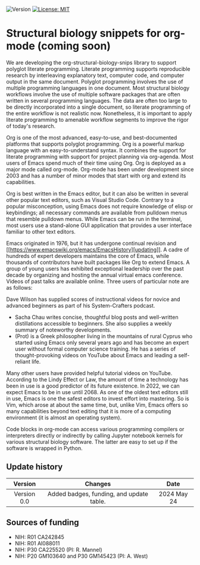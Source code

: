 ![Version](https://img.shields.io/static/v1?label=org-structural-biology-snips&message=0.0&color=brightcolor)
[![License: MIT](https://img.shields.io/badge/License-MIT-blue.svg)](https://opensource.org/licenses/MIT)

# Structural biology snippets for org-mode (coming soon)

We are developing the org-structural-biology-snips library to support polyglot literate programming.
Literate programming supports reproducible research by interleaving explanatory text, computer code, and computer output in the same document.
Polyglot programming involves the use of multiple programming languages in one document.
Most structural biology workflows involve the use of multiple software packages that are often written in several programming languages.
The data are often too large to be directly incorporated into a single document, so literate programming of the entire workflow is not realistic now.
Nonetheless, it is important to apply literate programming to amenable workflow segments to improve the rigor of today's research.

Org is one of the most advanced, easy-to-use, and best-documented platforms that supports polyglot programming.
Org is a powerful markup language with an easy-to-understand syntax.
It combines the support for literate programming with support for project planning via org-agenda.
Most users of Emacs spend much of their time using Org.
Org is deployed as a major mode called org-mode.
Org-mode has been under development since 2003 and has a number of minor modes that start with org and extend its capabilities.

Org is best written in the Emacs editor, but it can also be written in several other popular text editors, such as Visual Studio Code.
Contrary to a popular misconception, using Emacs does not require knowledge of elisp or keybindings; all necessary commands are available from pulldown menus that resemble pulldown menus.
While Emacs can be run in the terminal, most users use a stand-alone GUI application that provides a user interface familiar to other text editors.

Emacs originated in 1976, but it has undergone continual revision and [[https://www.emacswiki.org/emacs/EmacsHistory][updating]].
A cadre of hundreds of expert developers maintains the core of Emacs, while thousands of contributors have built packages like Org to extend Emacs. 
A group of young users has exhibited exceptional leadership over the past decade by organizing and hosting the annual virtual emacs conference.
Videos of past talks are available online.
Three users of particular note are as follows:

  Dave Wilson has supplied scores of instructional videos for novice and advanced beginners as part of his System-Crafters podcast.
  - Sacha Chau writes concise, thoughtful blog posts and well-written distillations accessible to beginners. She also supplies a weekly summary of noteworthy developments.
  - (Prot) is a Greek philosopher living in the mountains of rural Cyprus who started using Emacs only several years ago and has become an expert user without formal computer science training. He has a series of thought-provoking videos on YouTube about Emacs and leading a self-reliant life.
  
Many other users have provided helpful tutorial videos on YouTube.
According to the Lindy Effect or Law, the amount of time a technology has been in use is a good predictor of its future existence.
In 2022, we can expect Emacs to be in use until 2068.
As one of the oldest text editors still in use, Emacs is one the safest editors to invest effort into mastering.
So is Vim, which arose at about the same time, but, unlike Vim, Emacs offers so many capabilities beyond text editing that it is more of a computing environment (it is almost an operating system). 
  
Code blocks in org-mode can access various programming compilers or interpreters directly or indirectly by calling Jupyter notebook kernels for various structural biology software.
The latter are easy to set up if the software is wrapped in Python.

## Update history

|Version      | Changes                                                                                                                                    | Date                 |
|:-----------:|:------------------------------------------------------------------------------------------------------------------------------------------:|:--------------------:|
| Version 0.0 |   Added badges, funding, and update table.                                                                                                 | 2024 May 24         |

## Sources of funding

- NIH: R01 CA242845
- NIH: R01 AI088011
- NIH: P30 CA225520 (PI: R. Mannel)
- NIH: P20 GM103640 and P30 GM145423 (PI: A. West)

